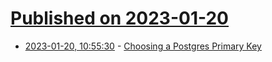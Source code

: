 # [Published on 2023-01-20](index.md)

* [2023-01-20, 10:55:30](https://news.ycombinator.com/item?id=34451344) - [Choosing a Postgres Primary Key](https://supabase.com/blog/choosing-a-postgres-primary-key)
